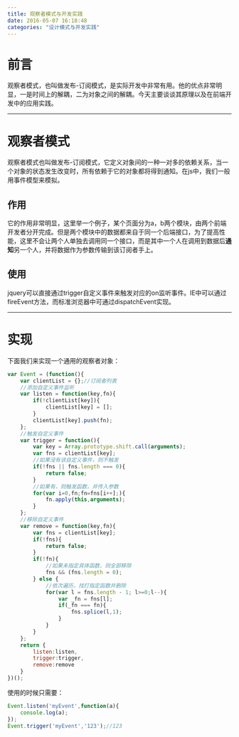 ```yaml
---
title: 观察者模式与开发实践
date: 2016-05-07 16:18:48
categories: "设计模式与开发实践"
---
```


# **前言**

观察者模式，也叫做发布-订阅模式，是实际开发中非常有用。他的优点非常明显，一是时间上的解耦，二为对象之间的解耦。今天主要谈谈其原理以及在前端开发中的应用实践。

---

# **观察者模式**

观察者模式也叫做发布-订阅模式，它定义对象间的一种一对多的依赖关系，当一个对象的状态发生改变时，所有依赖于它的对象都将得到通知。在js中，我们一般用事件模型来模拟。

## **作用**

它的作用非常明显，这里举一个例子，某个页面分为a，b两个模块，由两个前端开发者分开完成。但是两个模块中的数据都来自于同一个后端接口，为了提高性能，这里不会让两个人单独去调用同一个接口，而是其中一个人在调用到数据后**通知**另一个人，并将数据作为参数传输到该订阅者手上。

## **使用**

jquery可以直接通过trigger自定义事件来触发对应的on监听事件。IE中可以通过fireEvent方法，而标准浏览器中可通过dispatchEvent实现。

---

# **实现**

下面我们来实现一个通用的观察者对象：

``` javascript
var Event = (function(){
    var clientList = {};//订阅者列表
    //添加自定义事件监听
    var listen = function(key,fn){
        if(!clientList[key]){
            clientList[key] = [];
        }
        clientList[key].push(fn);
    };
    //触发自定义事件
    var trigger = function(){
        var key = Array.prototype.shift.call(arguments);
        var fns = clientList[key];
        //如果没有该自定义事件，则不触发
        if(!fns || fns.length === 0){
            return false;
        }
        //如果有，则触发函数，并传入参数
        for(var i=0,fn;fn=fns[i++];){
            fn.apply(this,arguments);
        }
    };
    //移除自定义事件
    var remove = function(key,fn){
        var fns = clientList[key];
        if(!fns){
            return false;
        }
        if(!fn){
            //如果未指定具体函数，则全部移除
            fns && (fns.length = 0);
        } else {
            //依次遍历，找打指定函数并删除
            for(var l = fns.length - 1; l>=0;l--){
                var _fn = fns[l];
                if(_fn === fn){
                    fns.splice(l,1);
                }
            }
        }
    };
    return {
        listen:listen,
        trigger:trigger,
        remove:remove
    }
})();

```

使用的时候只需要：

``` javascript
Event.listen('myEvent',function(a){
    console.log(a);
});
Event.trigger('myEvent','123');//123
```
